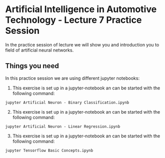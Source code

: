 # Artificial Intelligence in Automotive Technology - Lecture 7 Practice Session

In the practice session of lecture  we will show you and introduction you to field of artificial neural networks.



## Things you need

In this practice session we are using different jupyter notebooks:

1.  This exercise is set up in a jupyter-notebook an can be started with the following command:

```
jupyter Artificial Neuron - Binary Classification.ipynb
```
2.  This exercise is set up in a jupyter-notebook an can be started with the following command:

```
jupyter Artificial Neuron - Linear Regression.ipynb
```

3.  This exercise is set up in a jupyter-notebook an can be started with the following command:

```
jupyter Tensorflow Basic Concepts.ipynb
```
